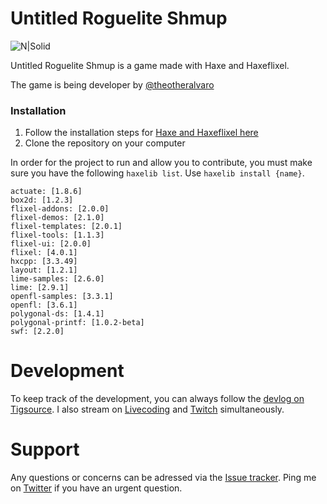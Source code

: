# Untitled Roguelite Shmup

![N|Solid](https://camo.githubusercontent.com/64a99cce38429474e80e0d6a1cad8ffa2e24524c/687474703a2f2f692e696d6775722e636f6d2f6e366232426a362e676966)

Untitled Roguelite Shmup is a game made with Haxe and Haxeflixel.

The game is being developer by [@theotheralvaro](twitter.com/theotheralvaro)

### Installation

1) Follow the installation steps for [Haxe and Haxeflixel here](http://haxeflixel.com/documentation/getting-started/)
2) Clone the repository on your computer

In order for the project to run and allow you to contribute, you must make sure you have the following ```haxelib list```. Use ```haxelib install {name}```.

```
actuate: [1.8.6]
box2d: [1.2.3]
flixel-addons: [2.0.0]
flixel-demos: [2.1.0]
flixel-templates: [2.0.1]
flixel-tools: [1.1.3]
flixel-ui: [2.0.0]
flixel: [4.0.1]
hxcpp: [3.3.49]
layout: [1.2.1]
lime-samples: [2.6.0]
lime: [2.9.1]
openfl-samples: [3.3.1]
openfl: [3.6.1]
polygonal-ds: [1.4.1]
polygonal-printf: [1.0.2-beta]
swf: [2.2.0]
```

# Development
To keep track of the development, you can always follow the [devlog on Tigsource](https://forums.tigsource.com/index.php?topic=57162). I also stream on [Livecoding](livecoding.tv/alvalol) and [Twitch](http://twitch.tv/Alvaro_As) simultaneously.

# Support 

Any questions or concerns can be adressed via the [Issue tracker](https://github.com/Alvalol/Haxeflixel-ShmupRoguelike/issues). Ping me on [Twitter](twitter.com/theotheralvaro) if you have an urgent question.